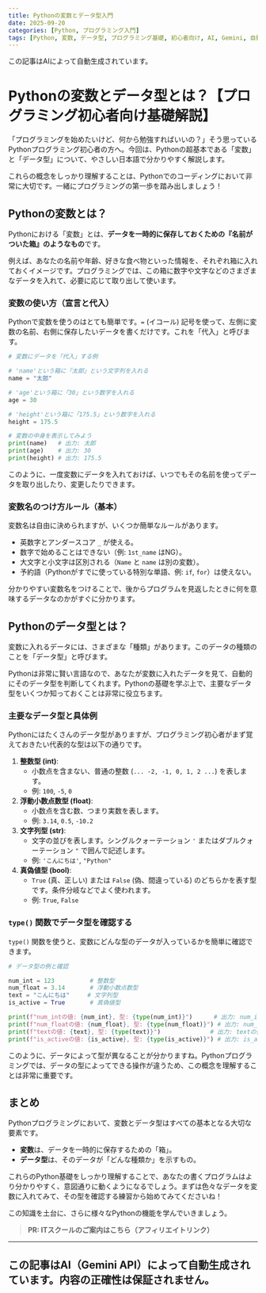 ```yaml
---
title: Pythonの変数とデータ型入門
date: 2025-09-20
categories: [Python, プログラミング入門]
tags: [Python, 変数, データ型, プログラミング基礎, 初心者向け, AI, Gemini, 自動生成]
---
```


この記事はAIによって自動生成されています。

# Pythonの変数とデータ型とは？【プログラミング初心者向け基礎解説】

「プログラミングを始めたいけど、何から勉強すればいいの？」そう思っているPythonプログラミング初心者の方へ。今回は、Pythonの超基本である「変数」と「データ型」について、やさしい日本語で分かりやすく解説します。

これらの概念をしっかり理解することは、Pythonでのコーディングにおいて非常に大切です。一緒にプログラミングの第一歩を踏み出しましょう！

## Pythonの変数とは？

Pythonにおける「変数」とは、**データを一時的に保存しておくための『名前がついた箱』のようなもの**です。

例えば、あなたの名前や年齢、好きな食べ物といった情報を、それぞれ箱に入れておくイメージです。プログラミングでは、この箱に数字や文字などのさまざまなデータを入れて、必要に応じて取り出して使います。

### 変数の使い方（宣言と代入）

Pythonで変数を使うのはとても簡単です。`=` (イコール) 記号を使って、左側に変数の名前、右側に保存したいデータを書くだけです。これを「代入」と呼びます。

```python
# 変数にデータを「代入」する例

# 'name'という箱に「太郎」という文字列を入れる
name = "太郎"

# 'age'という箱に「30」という数字を入れる
age = 30

# 'height'という箱に「175.5」という数字を入れる
height = 175.5

# 変数の中身を表示してみよう
print(name)   # 出力: 太郎
print(age)    # 出力: 30
print(height) # 出力: 175.5
```

このように、一度変数にデータを入れておけば、いつでもその名前を使ってデータを取り出したり、変更したりできます。

### 変数名のつけ方ルール（基本）

変数名は自由に決められますが、いくつか簡単なルールがあります。

*   英数字とアンダースコア `_` が使える。
*   数字で始めることはできない（例: `1st_name` はNG）。
*   大文字と小文字は区別される（`Name` と `name` は別の変数）。
*   予約語（Pythonがすでに使っている特別な単語、例: `if`, `for`）は使えない。

分かりやすい変数名をつけることで、後からプログラムを見返したときに何を意味するデータなのかがすぐに分かります。

## Pythonのデータ型とは？

変数に入れるデータには、さまざまな「種類」があります。このデータの種類のことを「データ型」と呼びます。

Pythonは非常に賢い言語なので、あなたが変数に入れたデータを見て、自動的にそのデータ型を判断してくれます。Pythonの基礎を学ぶ上で、主要なデータ型をいくつか知っておくことは非常に役立ちます。

### 主要なデータ型と具体例

Pythonにはたくさんのデータ型がありますが、プログラミング初心者がまず覚えておきたい代表的な型は以下の通りです。

1.  **整数型 (int)**:
    *   小数点を含まない、普通の整数 (`... -2, -1, 0, 1, 2 ...`) を表します。
    *   例: `100`, `-5`, `0`
2.  **浮動小数点数型 (float)**:
    *   小数点を含む数、つまり実数を表します。
    *   例: `3.14`, `0.5`, `-10.2`
3.  **文字列型 (str)**:
    *   文字の並びを表します。シングルクォーテーション `'` またはダブルクォーテーション `"` で囲んで記述します。
    *   例: `'こんにちは'`, `"Python"`
4.  **真偽値型 (bool)**:
    *   `True` (真、正しい) または `False` (偽、間違っている) のどちらかを表す型です。条件分岐などでよく使われます。
    *   例: `True`, `False`

### `type()` 関数でデータ型を確認する

`type()` 関数を使うと、変数にどんな型のデータが入っているかを簡単に確認できます。

```python
# データ型の例と確認

num_int = 123          # 整数型
num_float = 3.14       # 浮動小数点数型
text = "こんにちは"     # 文字列型
is_active = True       # 真偽値型

print(f"num_intの値: {num_int}, 型: {type(num_int)}")      # 出力: num_intの値: 123, 型: <class 'int'>
print(f"num_floatの値: {num_float}, 型: {type(num_float)}") # 出力: num_floatの値: 3.14, 型: <class 'float'>
print(f"textの値: {text}, 型: {type(text)}")              # 出力: textの値: こんにちは, 型: <class 'str'>
print(f"is_activeの値: {is_active}, 型: {type(is_active)}") # 出力: is_activeの値: True, 型: <class 'bool'>
```

このように、データによって型が異なることが分かりますね。Pythonプログラミングでは、データの型によってできる操作が違うため、この概念を理解することは非常に重要です。

## まとめ

Pythonプログラミングにおいて、変数とデータ型はすべての基本となる大切な要素です。

*   **変数**は、データを一時的に保存するための「箱」。
*   **データ型**は、そのデータが「どんな種類か」を示すもの。

これらのPython基礎をしっかり理解することで、あなたの書くプログラムはより分かりやすく、意図通りに動くようになるでしょう。まずは色々なデータを変数に入れてみて、その型を確認する練習から始めてみてくださいね！

この知識を土台に、さらに様々なPythonの機能を学んでいきましょう。
> **PR: ITスクールのご案内はこちら（アフィリエイトリンク）**

---
この記事はAI（Gemini API）によって自動生成されています。内容の正確性は保証されません。
---

